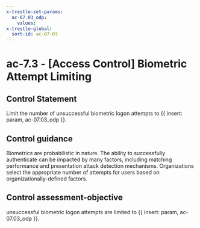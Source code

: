 ```yaml
---
x-trestle-set-params:
  ac-07.03_odp:
    values:
x-trestle-global:
  sort-id: ac-07.03
---
```


# ac-7.3 - \[Access Control\] Biometric Attempt Limiting

## Control Statement

Limit the number of unsuccessful biometric logon attempts to {{ insert: param, ac-07.03_odp }}.

## Control guidance

Biometrics are probabilistic in nature. The ability to successfully authenticate can be impacted by many factors, including matching performance and presentation attack detection mechanisms. Organizations select the appropriate number of attempts for users based on organizationally-defined factors.

## Control assessment-objective

unsuccessful biometric logon attempts are limited to {{ insert: param, ac-07.03_odp }}.
